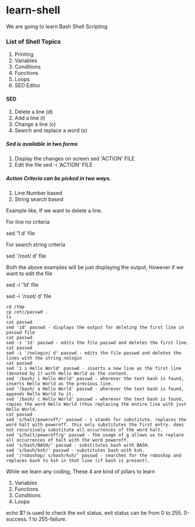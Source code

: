 # learn-shell

We are going to learn Bash Shell Scripting

### List of Shell Topics 


1. Printing 
2. Variables
3. Conditions
4. Functions
5. Loops
6. SED Editor



#### SED 
1. Delete a line (d)
2. Add a  line (i)
3. Change a line (c)
4. Search and replace a word (s)

##### Sed is available in two forms
1. Display the changes on screen 
sed 'ACTION' FILE 
2. Edit the file 
sed -i 'ACTION' FILE 

##### Action Criteria can be picked in two ways.
1. Line Number based 
2. String search based

Example like, If we want to delete a line.

For line no criteria 

sed '1 d' file 

For search string criteria 

sed '/root/ d' file


Both the above examples will be just displaying the output, However if we want to edit the file 

sed -i '1d' file 

sed -i '/root/ d' file 


```text
cd /tmp
cp /etc/passwd .
ls
cat passwd
sed '1d' passwd - displays the output for deleting the first line in passwd file
cat passwd
sed -i '1d' passwd - edits the file passwd and deletes the first line. 
cat passwd
sed -i '/nologin/ d' passwd - edits the file passwd and deletes the lines with the string nologin
cat passwd
sed '1 i Hello World' passwd - inserts a new line as the first line (denoted by 1) with Hello World as the content.
sed '/bash/ i Hello World' passwd - wherever the text bash is found, inserts Hello World as the previous line. 
sed '/bash/ a Hello World' passwd - wherever the text bash is found, appends Hello World to it. 
sed '/bash/ c Hello World' passwd - wherever the text bash is found, copies the word Hello World (thus replacing the entire line with just Hello World.
cat passwd
sed 's/halt/poweroff/' passwd - s stands for substitute. replaces the word halt with poweroff. this only substitutes the first entry. does not recursively substitute all occurrences of the word halt. 
sed 's/halt/poweroff/g' passwd - the usage of g allows us to replace all occurrences of halt with the word poweroff.
sed 's/bash/BASH/' passwd - substitutes bash with BASH.
sed 's/bash/ksh/' passwd - substitutes bash with ksh.
sed '/roboshop/ s/bash/ksh/' passwd - searches for the roboshop and replaces bash to ksh in that line (if bash is present).
```


While we learn any coding, These 4 are kind of pillars to learn

1. Variables
2. Functions 
3. Conditions
4. Loops 


echo $? is used to check the exit status. exit status can be from 0 to 255. 0-success. 1 to 255-failure.